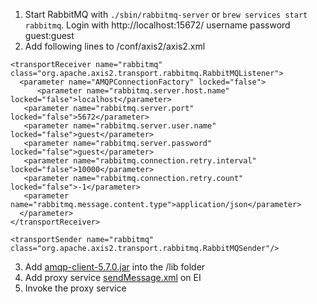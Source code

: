 1. Start RabbitMQ with `./sbin/rabbitmq-server` or `brew services start rabbitmq`. Login with http://localhost:15672/ username password guest:guest
2. Add following lines to <EI HOME>/conf/axis2/axis2.xml
  ```
  <transportReceiver name="rabbitmq" class="org.apache.axis2.transport.rabbitmq.RabbitMQListener">
    <parameter name="AMQPConnectionFactory" locked="false">
        <parameter name="rabbitmq.server.host.name" locked="false">localhost</parameter>
     <parameter name="rabbitmq.server.port" locked="false">5672</parameter>
     <parameter name="rabbitmq.server.user.name" locked="false">guest</parameter>
     <parameter name="rabbitmq.server.password" locked="false">guest</parameter>
     <parameter name="rabbitmq.connection.retry.interval" locked="false">10000</parameter>
     <parameter name="rabbitmq.connection.retry.count" locked="false">-1</parameter>
     <parameter name="rabbitmq.message.content.type">application/json</parameter>
    </parameter>
</transportReceiver>
  
  <transportSender name="rabbitmq" class="org.apache.axis2.transport.rabbitmq.RabbitMQSender"/>
  ```
3. Add [amqp-client-5.7.0.jar](https://www.rabbitmq.com/java-client.html) into the <EI HOME>/lib folder
3. Add proxy service [sendMessage.xml](sendMessage.xml) on EI
4. Invoke the proxy service
